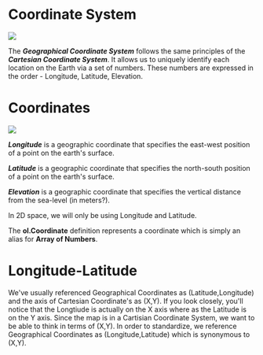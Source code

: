 # Coordinate System

<img src='http://upload.wikimedia.org/wikipedia/commons/2/2c/3D_coordinate_system.svg'>

The ***Geographical Coordinate System*** follows the same principles of the ***Cartesian Coordinate System***. It allows us to uniquely identify each location on the Earth via a set of numbers. These numbers are expressed in the order - Longitude, Latitude, Elevation.

# Coordinates

<img src='http://upload.wikimedia.org/wikipedia/commons/6/62/Latitude_and_Longitude_of_the_Earth.svg'>

***Longitude*** is a geographic coordinate that specifies the east-west position of a point on the earth's surface.

***Latitude*** is a geographic coordinate that specifies the north-south position of a point on the earth's surface.

***Elevation*** is a geographic coordinate that specifies the vertical distance from the sea-level (in meters?).

In 2D space, we will only be using Longitude and Latitude.

The **ol.Coordinate** definition represents a coordinate which is simply an alias for **Array of Numbers**.

# Longitude-Latitude



We've usually referenced Geographical Coordinates as (Latitude,Longitude) and the axis of Cartesian Coordinate's as (X,Y). If you look closely, you'll notice that the Longtiude is actually on the X axis where as the Latitude is on the Y axis. Since the map is in a Cartisian Coordinate System, we want to be able to think in terms of (X,Y). In order to standardize, we reference Geographical Coordinates as (Longitude,Latitude) which is synonymous to (X,Y).
